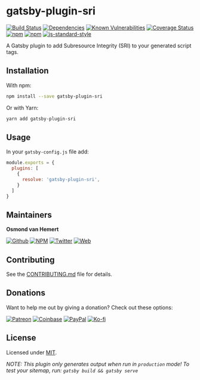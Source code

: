 # gatsby-plugin-sri

[![Build Status](https://travis-ci.com/ovhemert/gatsby-plugin-sri.svg?branch=master)](https://travis-ci.com/ovhemert/gatsby-plugin-sri)
[![Dependencies](https://img.shields.io/david/ovhemert/gatsby-plugin-sri.svg)](https://david-dm.org/ovhemert/gatsby-plugin-sri)
[![Known Vulnerabilities](https://snyk.io/test/npm/gatsby-plugin-sri/badge.svg)](https://snyk.io/test/npm/gatsby-plugin-sri)
[![Coverage Status](https://coveralls.io/repos/github/ovhemert/gatsby-plugin-sri/badge.svg?branch=master)](https://coveralls.io/github/ovhemert/gatsby-plugin-sri?branch=master)
[![npm](https://img.shields.io/npm/v/gatsby-plugin-sri.svg)](https://www.npmjs.com/package/gatsby-plugin-sri)
[![npm](https://img.shields.io/npm/dm/gatsby-plugin-sri.svg)](https://www.npmjs.com/package/gatsby-plugin-sri)
[![js-standard-style](https://img.shields.io/badge/code%20style-standard-brightgreen.svg?style=flat)](http://standardjs.com/)

A Gatsby plugin to add Subresource Integrity (SRI) to your generated script tags.

## Installation

With npm:

```bash
npm install --save gatsby-plugin-sri
```

Or with Yarn:

```bash
yarn add gatsby-plugin-sri
```

## Usage

In your `gatsby-config.js` file add:

```javascript
module.exports = {
  plugins: [
    {
      resolve: 'gatsby-plugin-sri',
    }
  ]
}
```

## Maintainers

**Osmond van Hemert**

[![Github](https://img.shields.io/badge/style-github-333333.svg?logo=github&logoColor=white&label=)](https://github.com/ovhemert)
[![NPM](https://img.shields.io/badge/style-npm-333333.svg?logo=npm&logoColor=&label=)](https://www.npmjs.com/~ovhemert)
[![Twitter](https://img.shields.io/badge/style-twitter-333333.svg?logo=twitter&logoColor=&label=)](https://twitter.com/osmondvanhemert)
[![Web](https://img.shields.io/badge/style-website-333333.svg?logoColor=white&label=&logo=diaspora)](https://www.osmondvanhemert.nl)

## Contributing

See the [CONTRIBUTING.md](./docs/CONTRIBUTING.md) file for details.

## Donations

Want to help me out by giving a donation? Check out these options:

[![Patreon](https://img.shields.io/badge/style-patreon-333333.svg?logo=patreon&logoColor=&label=)](https://www.patreon.com/ovhemert)
[![Coinbase](https://img.shields.io/badge/style-bitcoin-333333.svg?logo=bitcoin&logoColor=&label=)](https://commerce.coinbase.com/checkout/fd177bf0-a89a-481b-889e-22bfce857b75)
[![PayPal](https://img.shields.io/badge/style-paypal-333333.svg?logo=paypal&logoColor=&label=)](https://www.paypal.me/osmondvanhemert)
[![Ko-fi](https://img.shields.io/badge/style-coffee-333333.svg?logo=ko-fi&logoColor=&label=)](http://ko-fi.com/ovhemert)

## License

Licensed under [MIT](./LICENSE).

_NOTE: This plugin only generates output when run in `production` mode! To test your sitemap, run: `gatsby build && gatsby serve`_
